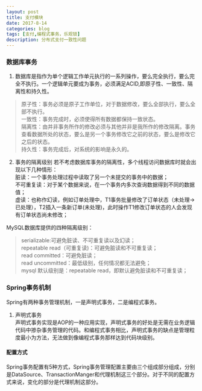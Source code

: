 ```yaml
---
layout: post
title: 支付模块
date: 2017-8-14
categories: blog
tags: [支付,编程式事务，乐观锁]
description: 分布式支付一致性问题
---
```



### 数据库事务
1. 数据库是指作为单个逻辑工作单元执行的一系列操作，要么完全执行，要么完全不执行。一个逻辑单元要成为事务，必须满足ACID,即原子性、一致性、隔离性和持久性。  
>原子性：事务必须是原子工作单位，对于数据修改，要么全部执行，要么全部不执行。  
一致性：事务完成时，必须使得所有数据都保持一致状态。  
隔离性：由并非事务所作的修改必须与其他并非是我所作的修改隔离。事务查看数据所处的状态，要么是另一个事务修改它之前的状态，要么是修改它之后的状态。  
持久性：事务完成后，对系统的影响是永久的。  

2. 事务的隔离级别
若不考虑数据库事务的隔离性，多个线程访问数据库时就会出现以下几种情形：  
脏读：一个事务处理过程中读取了另一个未提交的事务中的数据；  
不可重复读：对于某个数据来说，在一个事务内多次查询数据得到不同的数据值；  
虚读：也称作幻读，例如订单处理中，T1事务批量修改了订单状态（未处理->已处理），T2插入一条新订单(未处理)，此时操作T1修改订单状态的人会发现有订单状态尚未修改；  

MySQL数据库提供的四种隔离级别：  
>serializable:可避免脏读、不可重复读以及幻读；  
repeatable read（可重复读)：可避免脏读和不可重复读；  
read committed：可避免脏读；  
read uncommitted：最低级别，任何情况都无法避免；  
mysql 默认级别是：repeatable read，即默认避免脏读和不可重复读；  

###  Spring事务机制
Spring有两种事务管理机制，一是声明式事务，二是编程式事务。  
1. 声明式事务  
声明式事务实现是AOP的一种应用实现，声明式事务的好处是无需在业务逻辑代码中掺杂事务管理的代码。和编程式事务相比，声明式事务的缺点是管理粒度最小为方法，无法做到像编程式事务那样达到代码块级别。  
#### 配置方式  
Spring事务配置有5种方式，Spring事务管理配置主要由三个组成部分组成，分别是DataSource、TransactionManger和代理机制这三个部分。对于不同的配置方式来说，变化的部分是代理机制这部分。  
[](http://otzyx82p7.bkt.clouddn.com/Spring%E4%BA%8B%E5%8A%A1%E9%85%8D%E7%BD%AE%20%282%29.jpg)
